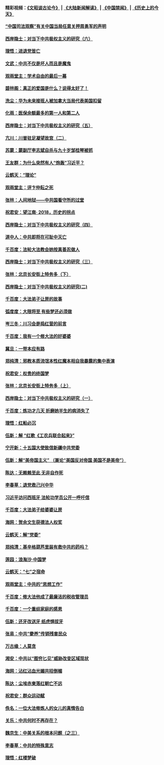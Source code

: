 #### 精彩视频：[《文昭谈古论今》](https://github.com/gfw-breaker/wenzhao/blob/master/README.md?t=12090630) | [《大陆新闻解读》](https://github.com/gfw-breaker/ntdtv-comedy/blob/master/README.md?t=12090630) | [《中国禁闻》](https://github.com/gfw-breaker/ntdtv-news/blob/master/README.md?t=12090630) | [《历史上的今天》](https://github.com/gfw-breaker/today-in-history/blob/master/README.md?t=12090630) 

#### [“中国司法观察”有关中国当局任意关押周勇军的声明](../pages/nsc993/n10899323.md?t=12090630) 

#### [西岸隐士：对当下中共极权主义的研究（六）](../pages/nsc993/n10894563.md?t=12090630) 

#### [理悟：进退党皆亡](../pages/nsc993/n10896617.md?t=12090630) 

#### [文武：中共不仅是坏人而且是魔鬼](../pages/nsc993/n10896590.md?t=12090630) 

#### [观雨堂主：学术自由的最后一幕](../pages/nsc993/n10896282.md?t=12090630) 

#### [碧林阁：真正的爱国是什么？说得太好了！](../pages/nsc993/n10896196.md?t=12090630) 

#### [洗尘：华为未来接班人被加拿大当局代表美国扣留](../pages/nsc993/n10896171.md?t=12090630) 

#### [化雨：医保余额最多的第一人和第二人](../pages/nsc993/n10894411.md?t=12090630) 

#### [西岸隐士：对当下中共极权主义的研究（五）](../pages/nsc993/n10894095.md?t=12090630) 

#### [亢川：川普驻足凝望故宫（二）](../pages/nsc993/n10893924.md?t=12090630) 

#### [苏蒙：蒙副厅李志斌自杀与九十岁邹桂琴被抓](../pages/nsc993/n10893359.md?t=12090630) 

#### [王友群：为什么突然有人“炮轰”习近平？](../pages/nsc993/n10892978.md?t=12090630) 

#### [云鹤天：“理论”](../pages/nsc993/n10893043.md?t=12090630) 

#### [观雨堂主：评卞仲耘之死](../pages/nsc993/n10891901.md?t=12090630) 

#### [张林：人间地狱——中共国看守所的过堂](../pages/nsc993/n10891002.md?t=12090630) 

#### [祝君安：望江南‧ 2018，历史的拐点](../pages/nsc993/n10889460.md?t=12090630) 

#### [西岸隐士：对当下中共极权主义的研究（四）](../pages/nsc993/n10887490.md?t=12090630) 

#### [道中人：中共即将在可耻中灭亡](../pages/nsc993/n10887956.md?t=12090630) 

#### [千百度：法轮大法教会她按真善忍做人](../pages/nsc993/n10887637.md?t=12090630) 

#### [西岸隐士：对当下中共极权主义的研究（三）](../pages/nsc993/n10882983.md?t=12090630) 

#### [张林：北京长安街上特务多（下）](../pages/nsc993/n10884987.md?t=12090630) 

#### [西岸隐士：对当下中共极权主义的研究(二)](../pages/nsc993/n10878756.md?t=12090630) 

#### [千百度：大法弟子让房的故事](../pages/nsc993/n10883156.md?t=12090630) 

#### [弧度度：大限将至 有些梦还必须做](../pages/nsc993/n10882718.md?t=12090630) 

#### [岑三冬：川习会是捣红营的前言](../pages/nsc993/n10881767.md?t=12090630) 

#### [千百度：我有一个修大法的好婆婆](../pages/nsc993/n10880660.md?t=12090630) 

#### [冀旦：一带本应有路](../pages/nsc993/n10880340.md?t=12090630) 

#### [郑纯清：邪教本质流氓本性红魔本相自我暴露的集中表演](../pages/nsc993/n10880329.md?t=12090630) 

#### [祝君安：权贵的终国梦](../pages/nsc993/n10880242.md?t=12090630) 

#### [张林：北京长安街上特务多（上）](../pages/nsc993/n10880009.md?t=12090630) 

#### [西岸隐士：对当下中共极权主义的研究（一）](../pages/nsc993/n10878740.md?t=12090630) 

#### [千百度：炼功才几天 折磨她半生的病消失了](../pages/nsc993/n10878447.md?t=12090630) 

#### [理悟：红船必沉](../pages/nsc993/n10877545.md?t=12090630) 

#### [伍新：解 “红歌《工农兵联合起来》”](../pages/nsc993/n10876264.md?t=12090630) 

#### [宁开新：十五国大使致信新疆中共党委](../pages/nsc993/n10876212.md?t=12090630) 

#### [伍新：解“美帝国主义” （兼论“美国反对帝国 美国不是美帝”）](../pages/nsc993/n10874688.md?t=12090630) 

#### [陈达：无赖赖至此 无非自作死](../pages/nsc993/n10874640.md?t=12090630) 

#### [李春草：退党救己兴中华](../pages/nsc993/n10874600.md?t=12090630) 

#### [习近平访问西班牙 法轮功学员公开一呼吁信](../pages/nsc993/n10873818.md?t=12090630) 

#### [千百度：大法弟子给婆婆让房](../pages/nsc993/n10870567.md?t=12090630) 

#### [海网：贺余文生获德法人权奖](../pages/nsc993/n10869990.md?t=12090630) 

#### [云鹤天：解“党委”](../pages/nsc993/n10869977.md?t=12090630) 

#### [郑纯清：基辛格葫芦里装有救中共的药吗？](../pages/nsc993/n10868192.md?t=12090630) 

#### [莲园：浪淘沙‧中国梦](../pages/nsc993/n10868184.md?t=12090630) 

#### [云鹤天：“七”之宿命](../pages/nsc993/n10868163.md?t=12090630) 

#### [观雨堂主：中共的“思想工作”](../pages/nsc993/n10868076.md?t=12090630) 

#### [千百度：修大法他成了最廉洁的税收管理员](../pages/nsc993/n10867964.md?t=12090630) 

#### [千百度：一个重组家庭的感恩](../pages/nsc993/n10865204.md?t=12090630) 

#### [伍新：还牙改送牙 纸虎惧拔牙](../pages/nsc993/n10863679.md?t=12090630) 

#### [张易：中共“豢养”传销残害民众](../pages/nsc993/n10864740.md?t=12090630) 

#### [万古缘：人莫贪](../pages/nsc993/n10863667.md?t=12090630) 

#### [湘安：中共以“图穷匕见”威胁改变区域现状](../pages/nsc993/n10864609.md?t=12090630) 

#### [海网：沾红沾血光媚共招倒楣](../pages/nsc993/n10863591.md?t=12090630) 

#### [陈达：尘埃赤柬落红朝亡不远](../pages/nsc993/n10863562.md?t=12090630) 

#### [祝君安：群众运动赋](../pages/nsc993/n10863448.md?t=12090630) 

#### [佚名：一位大法修炼人的女儿的真情告白](../pages/nsc993/n10861395.md?t=12090630) 

#### [关乐：中共何时不再存在？](../pages/nsc993/n10860742.md?t=12090630) 

#### [魏京生：中美关系的根本问题（之三）](../pages/nsc993/n10860643.md?t=12090630) 

#### [李春草：中共的特殊意志](../pages/nsc993/n10860705.md?t=12090630) 

#### [理悟：红楼梦破](../pages/nsc993/n10855545.md?t=12090630) 

